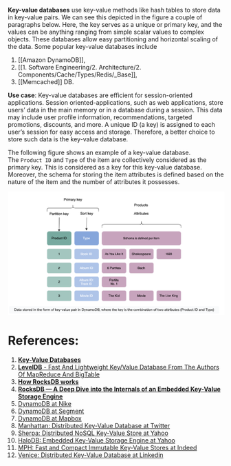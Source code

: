 **Key-value databases** use key-value methods like hash tables to store data in key-value pairs. We can see this depicted in the figure a couple of paragraphs below. Here, the key serves as a unique or primary key, and the values can be anything ranging from simple scalar values to complex objects. These databases allow easy partitioning and horizontal scaling of the data. 
Some popular key-value databases include 
1. [[Amazon DynamoDB]], 
2. [[1. Software Engineering/2. Architecture/2. Components/Cache/Types/Redis/_Base]], 
3. [[Memcached]] DB.

**Use case**: Key-value databases are efficient for session-oriented applications. Session oriented-applications, such as web applications, store users’ data in the main memory or in a database during a session. This data may include user profile information, recommendations, targeted promotions, discounts, and more. A unique ID (a key) is assigned to each user’s session for easy access and storage. Therefore, a better choice to store such data is the key-value database.

The following figure shows an example of a key-value database. The `Product ID` and `Type` of the item are collectively considered as the primary key. This is considered as a key for this key-value database. Moreover, the schema for storing the item attributes is defined based on the nature of the item and the number of attributes it possesses.

![](../../../../../../_Attachments/Pasted%20image%2020240119185154.png)
# References:

1. [**Key-Value Databases**](http://www.cs.ucsb.edu/~agrawal/fall2009/dynamo.pdf)
2. [**LevelDB** - Fast And Lightweight Key/Value Database From The Authors Of MapReduce And BigTable](http://highscalability.com/blog/2011/8/10/leveldb-fast-and-lightweight-keyvalue-database-from-the-auth.html)
3. **[How RocksDB works](https://artem.krylysov.com/blog/2023/04/19/how-rocksdb-works/)**
4. **[RocksDB — A Deep Dive into the Internals of an Embedded Key-Value Storage Engine](https://blog.devgenius.io/rocksdb-a-deep-dive-into-the-internals-of-an-embedded-key-value-storage-engine-3a88132523c2)**
5. [DynamoDB at Nike](https://medium.com/nikeengineering/becoming-a-nimble-giant-how-dynamo-db-serves-nike-at-scale-4cc375dbb18e)
6. [DynamoDB at Segment](https://segment.com/blog/the-million-dollar-eng-problem/)
7. [DynamoDB at Mapbox](https://blog.mapbox.com/scaling-mapbox-infrastructure-with-dynamodb-streams-d53eabc5e972)
8. [Manhattan: Distributed Key-Value Database at Twitter](https://blog.twitter.com/engineering/en_us/a/2014/manhattan-our-real-time-multi-tenant-distributed-database-for-twitter-scale.html)
9. [Sherpa: Distributed NoSQL Key-Value Store at Yahoo](https://yahooeng.tumblr.com/post/120730204806/sherpa-scales-new-heights)
10. [HaloDB: Embedded Key-Value Storage Engine at Yahoo](https://yahooeng.tumblr.com/post/178262468576/introducing-halodb-a-fast-embedded-key-value)
11. [MPH: Fast and Compact Immutable Key-Value Stores at Indeed](http://engineering.indeedblog.com/blog/2018/02/indeed-mph/)
12. [Venice: Distributed Key-Value Database at Linkedin](https://engineering.linkedin.com/blog/2017/02/building-venice-with-apache-helix)